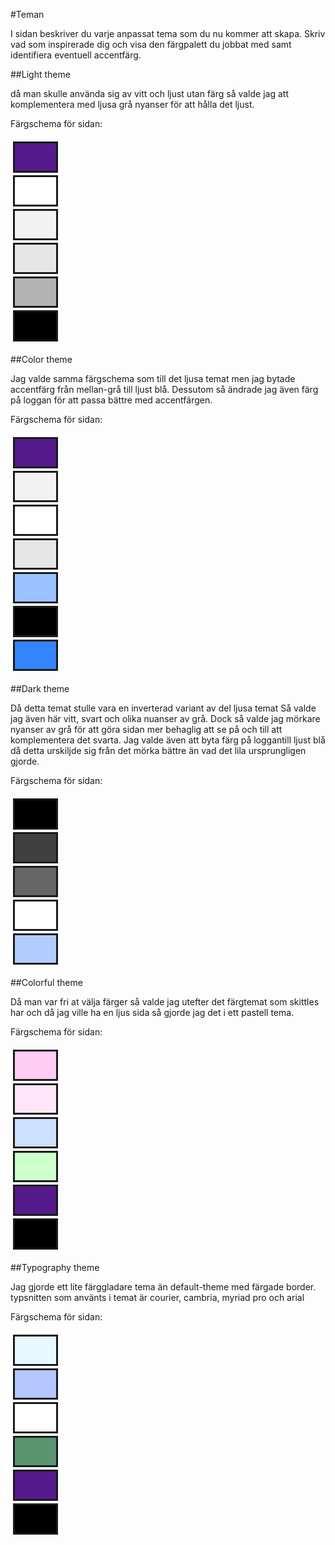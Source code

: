 #Teman


 I sidan beskriver du varje anpassat tema som du nu kommer att skapa. Skriv vad som inspirerade dig och visa den färgpalett du jobbat med samt identifiera eventuell accentfärg.





##Light theme

då man skulle använda sig av vitt och ljust utan färg så
valde jag att komplementera med ljusa grå nyanser för att hålla det
ljust.

<dl>
<table style="border-spacing: 4px; border-collapse: separate">
<p> Färgschema för sidan:</p>
<tr><td style="height: 50px; width:50px; background-color: #551a8b; border-style: solid;"></tr>
<tr><td style="height: 50px; width:50px; background-color: #ffffff; border-style: solid;"</tr>
<tr><td style="height: 50px; width:50px; background-color: #f2f2f2; border-style: solid;"></tr>
<tr><td style="height: 50px; width:50px; background-color: #e6e6e6; border-style: solid;"></tr>
<tr><td style="height: 50px; width:50px; background-color: #b3b3b3; border-style: solid;"></tr>
<tr><td style="height: 50px; width:50px; background-color: #000000; border-style: solid;"></tr>
</table>
</dl>


##Color theme

Jag valde samma färgschema som till det ljusa temat men jag bytade accentfärg
från mellan-grå till ljust blå.
Dessutom så ändrade jag även färg på loggan för att passa bättre med accentfärgen.

<dl>
<table style="border-spacing: 4px; border-collapse: separate">
<p> Färgschema för sidan:</p>
<tr><td style="height: 50px; width:50px; background-color: #551a8b; border-style: solid;"></tr>
<tr><td style="height: 50px; width:50px; background-color: #f2f2f2; border-style: solid;"</tr>
<tr><td style="height: 50px; width:50px; background-color: #ffffff; border-style: solid;"></tr>
<tr><td style="height: 50px; width:50px; background-color: #e6e6e6; border-style: solid;"></tr>
<tr><td style="height: 50px; width:50px; background-color: #99c2ff; border-style: solid;"></tr>
<tr><td style="height: 50px; width:50px; background-color: #000000; border-style: solid;"></tr>
<tr><td style="height: 50px; width:50px; background-color: #3385ff; border-style: solid;"></tr>
</table>
</dl>

##Dark theme

Då detta temat stulle vara en inverterad variant av del ljusa temat
Så valde jag även här vitt, svart och olika nuanser av grå.
Dock så valde jag mörkare nyanser av grå för att göra sidan mer
behaglig att se på och till att komplementera det svarta.
Jag valde även att byta färg på loggantill ljust blå då detta urskiljde sig från
det mörka bättre än vad det lila ursprungligen gjorde.

<dl>
<table style="border-spacing: 4px; border-collapse: separate">
<p> Färgschema för sidan:</p>
<tr><td style="height: 50px; width:50px; background-color: #000000; border-style: solid;"></tr>
<tr><td style="height: 50px; width:50px; background-color: #404040; border-style: solid;"</tr>
<tr><td style="height: 50px; width:50px; background-color: #666666; border-style: solid;"></tr>
<tr><td style="height: 50px; width:50px; background-color: #ffffff; border-style: solid;"></tr>
<tr><td style="height: 50px; width:50px; background-color: #b3ccff; border-style: solid;"></tr>
</table>
</dl>

##Colorful theme

Då man var fri at välja färger så valde jag utefter det färgtemat som skittles har
och då jag ville ha en ljus sida så gjorde jag det i ett pastell tema.



<dl>
<table style="border-spacing: 4px; border-collapse: separate">
<p> Färgschema för sidan:</p>
<tr><td style="height: 50px; width:50px; background-color: #ffccf3; border-style: solid;"></tr>
<tr><td style="height: 50px; width:50px; background-color: #ffe6f9; border-style: solid;"</tr>
<tr><td style="height: 50px; width:50px; background-color: #cce0ff; border-style: solid;"></tr>
<tr><td style="height: 50px; width:50px; background-color: #ccffcc; border-style: solid;"></tr>
<tr><td style="height: 50px; width:50px; background-color: #551a8b; border-style: solid;"></tr>
<tr><td style="height: 50px; width:50px; background-color: #000000; border-style: solid;"></tr>
</table>
</dl>

##Typography theme


Jag gjorde ett lite färggladare tema än default-theme med färgade border.
typsnitten som använts i temat är courier, cambria, myriad pro och arial


<dl>
<table style="border-spacing: 4px; border-collapse: separate">
<p> Färgschema för sidan:</p>
<tr><td style="height: 50px; width:50px; background-color: #e6f9ff; border-style: solid;"></tr>
<tr><td style="height: 50px; width:50px; background-color: #b3c6ff; border-style: solid;"</tr>
<tr><td style="height: 50px; width:50px; background-color: #ffffff; border-style: solid;"></tr>
<tr><td style="height: 50px; width:50px; background-color: #5a9570; border-style: solid;"></tr>
<tr><td style="height: 50px; width:50px; background-color: #551a8b; border-style: solid;"></tr>
<tr><td style="height: 50px; width:50px; background-color: #000000; border-style: solid;"></tr>
</table>
</dl>
